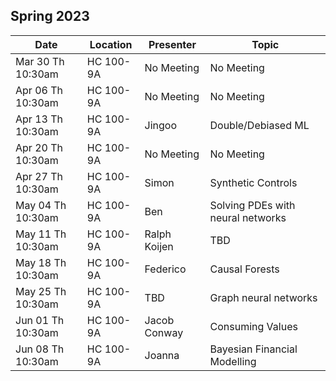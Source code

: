 ## Spring 2023

| Date              | Location       |Presenter         | Topic                                     |
|-------------------|----------------|------------------|-------------------------------------------|
| Mar 30 Th 10:30am | HC 100-9A      | No Meeting       | No Meeting                                |
| Apr 06 Th 10:30am | HC 100-9A      | No Meeting       | No Meeting                                |
| Apr 13 Th 10:30am | HC 100-9A      | Jingoo           | Double/Debiased ML                        |
| Apr 20 Th 10:30am | HC 100-9A      | No Meeting       | No Meeting                                |
| Apr 27 Th 10:30am | HC 100-9A      | Simon            | Synthetic Controls                        |
| May 04 Th 10:30am | HC 100-9A      | Ben              | Solving PDEs with neural networks         |
| May 11 Th 10:30am | HC 100-9A      | Ralph Koijen     | TBD                                       |
| May 18 Th 10:30am | HC 100-9A      | Federico         | Causal Forests                            |
| May 25 Th 10:30am | HC 100-9A      | TBD              | Graph neural networks                     |
| Jun 01 Th 10:30am | HC 100-9A      | Jacob Conway     | Consuming Values                          |
| Jun 08 Th 10:30am | HC 100-9A      | Joanna           | Bayesian Financial Modelling               |
